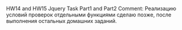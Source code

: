 HW14 and HW15 Jquery Task Part1 and Part2
Comment: Реализацию условий проверок отдельными функциями сделаю позже, после выполнения остальных домашних заданий.